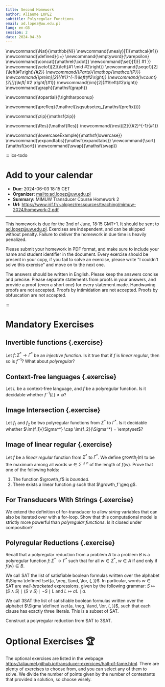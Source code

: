 ```yaml
---
title: Second Homework
author: Aliaume LOPEZ
subtitle: Polyregular Functions
email: ad.lopez@uw.edu.pl
lang: en-GB
session: 2
date: 2024-04-30
---
```



\newcommand{\Nat}{\mathbb{N}}
\newcommand{\mealy}[1]{\mathcal{#1}}
\newcommand{\defined}{:=}
\newcommand{\emptyword}{\varepsilon}
\newcommand{\concat}{\mathrel{\cdot}}
\newcommand{\set}[1]{\{ #1 \}}
\newcommand{\setof}[2]{\left\{#1 \mid #2\right\}}
\newcommand{\seqof}[2]{\left(#1\right)_{#2}}
\newcommand{\Parts}{\mathop{\mathcal{P}}}
\newcommand{\preim}[2]{{#1}^{-1}\left(#2\right)}
\newcommand{\vcount}[2][]{\left| #2 \right|_{#1}}
\newcommand{\im}[2]{#1\left(#2\right)}
\newcommand{\graph}{\mathsf{graph}}

\newcommand{\topartial}{\rightharpoonup}

\newcommand{\prefleq}{\mathrel{\sqsubseteq_{\mathsf{prefix}}}}

\newcommand{\zip}{\mathsf{zip}}

\newcommand{\Res}{\mathsf{Res}}
\newcommand{\resi}[2]{{#2}^{-1}{#1}}

\newcommand{\lowercaseExample}{\mathsf{lowercase}}
\newcommand{\expandtabs}{\mathsf{expandtabs}}
\newcommand{\sort}{\mathsf{sort}}
\newcommand{\swap}{\mathsf{swap}}

::: ics-todo
# Add to your calendar 

- **Due:** 2024-06-03 18:15 CET
- **Organizer:** <mailto:ad.lopez@uw.edu.pl>
- **Summary:** MIMUW Transducer Course Homework 2
- **Url:** <https://www.irif.fr/~alopez/ressources/teaching/mimuw-2024/homework-2.pdf>

--- 

This homework is due for the 3nd of June, 18:15 GMT+1. It should be sent to
<ad.lopez@uw.edu.pl>. Exercises are independent, and can be skipped without
penalty. Failure to deliver the homework in due time is heavily penalized. 

Please submit your homework in PDF format, and make sure to include your name
and student identifier in the document. Every exercise should be present in
your copy, if you fail to solve an exercise, please write "I couldn't solve
this exercise" and move on to the next one. 

The answers should be written in English. Please keep the answers concise and
precise. Please separate statements from proofs in your answers, and provide a
proof (even a short one) for every statement made. Handwaving proofs are not
accepted. Proofs by intimidation are not accepted. Proofs by obfuscation are
not accepted.

:::

# Mandatory Exercises

## Invertible functions {.exercise}

Let $f \colon \Sigma^* \to \Gamma^*$ be an *injective function*.
Is it true that if $f$ is *linear regular*, then so is $f^{-1}$?
What about *polyregular*?

## Context-free languages {.exercise}

Let $L$ be a context-free language, and $f$ be a polyregular function.
Is it decidable whether $f^{-1}(L) \neq \emptyset$?

## Image Intersection {.exercise}

Let $f_1$ and $f_2$ be two polyregular functions from $\Sigma^*$ to $\Gamma^*$.
Is it decidable whether $\im{f_1}{\Sigma^*} \cap \im{f_2}{\Sigma^*}
= \emptyset$?

## Image of linear regular {.exercise}

Let $f$ be a *linear regular* function from $\Sigma^*$ to $\Gamma^*$. We define
$\mathsf{growth}_f(n)$ to be the maximum among all words $w \in \Sigma^{\leq
n}$ of the length of $f(w)$.
Prove that one of the following holds:

1. The function $\growth_f$ is *bounded*.
2. There exists a linear function $g$ such that $\growth_f \geq g$.

## For Transducers With Strings {.exercise}

We extend the definition of for-transducer to allow *string* variables that can
also be iterated over with a for-loop. Show that this computational model is
strictly more powerful than *polyregular functions*. Is it closed under
composition?

## Polyregular Reductions {.exercise}

Recall that a polyregular reduction from a problem $A$ to a problem $B$ is
a polyregular function $f \colon \Sigma^* \to \Gamma^*$ such that for all $w
\in \Sigma^*$, $w \in A$ if and only if $f(w) \in B$. 

We call $\mathsf{SAT}$ the list of satisfiable boolean formulas written over
the alphabet $\Sigma \defined \set{a, \neg, \land, \lor, (, )}$. In particular,
words $w \in \mathsf{SAT}$ are *well-bracketed* expressions, given by the
following grammar: $S \mapsto ( S \land S ) \mid ( S \lor S ) \mid \neg S \mid
L$ and $L \mapsto aL \mid a$.

We call $\mathsf{3SAT}$ the list of satisfiable boolean formulas written over
the alphabet $\Sigma \defined \set{a, \neg, \land, \lor, (, )}$, such that each
clause has exactly three literals. This is a subset of $\mathsf{SAT}$.

Construct a polyregular reduction from $\mathsf{SAT}$ to $\mathsf{3SAT}$.


# Optional Exercises 🏆

The optional exercises are listed in the webpage
<https://aliaumel.github.io/transducer-exercices/hall-of-fame.html>. There are
plenty of exercises to choose from, and you can select any of them to solve. We
divide the number of points given by the number of contestants that provided
a solution, so choose wisely.
